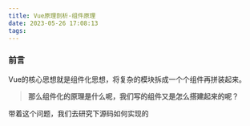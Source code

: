 ```yaml
---
title: Vue原理剖析-组件原理
date: 2023-05-26 17:08:13
tags:
---
```



### 前言

Vue的核心思想就是组件化思想，将复杂的模块拆成一个个组件再拼装起来。

> **那么组件化的原理是什么呢，我们写的组件又是怎么搭建起来的呢？**

带着这个问题，我们去研究下源码如何实现的

<!--more-->